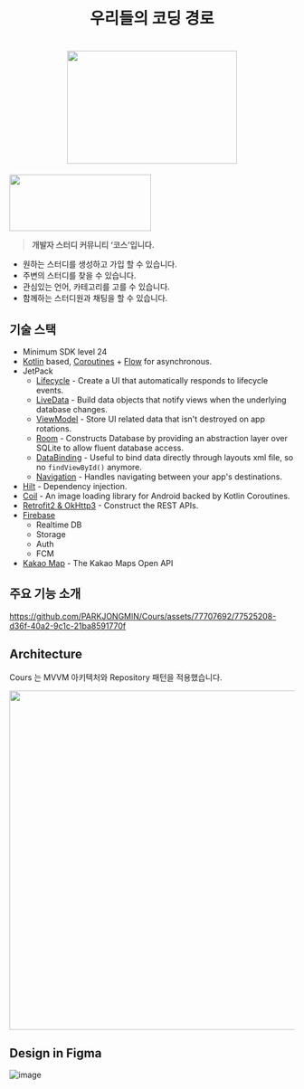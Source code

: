 <h1 align="center">우리들의 코딩 경로</h1>
<h1 align="center"><img src="http://github.com/PARKJONGMlN/Cours/assets/77707692/31285518-d657-49d5-bfe7-408c4c5b2afe" width="300" height="200"/></h1>
<a href="https://play.google.com/store/apps/details?id=com.pjm.cours">
    <img src="http://github.com/PARKJONGMlN/Cours/assets/77707692/ab98934b-b749-4e67-9175-a9eb7faea3d6" width="250" height="100"/>
</a>

> **개발자 스터디 커뮤니티 ‘코스’입니다.**

- 원하는 스터디를 생성하고 가입 할 수 있습니다.
- 주변의 스터디를 찾을 수 있습니다.
- 관심있는 언어, 카테고리를 고를 수 있습니다.
- 함께하는 스터디원과 채팅을 할 수 있습니다.

## **기술 스택**
- Minimum SDK level 24
- [Kotlin](https://kotlinlang.org/) based, [Coroutines](https://github.com/Kotlin/kotlinx.coroutines) + [Flow](https://kotlin.github.io/kotlinx.coroutines/kotlinx-coroutines-core/kotlinx.coroutines.flow/) for asynchronous.
- JetPack
  - [Lifecycle](https://developer.android.com/topic/libraries/architecture/lifecycle) - Create a UI that automatically responds to lifecycle events.
  - [LiveData](https://developer.android.com/topic/libraries/architecture/livedata) - Build data objects that notify views when the underlying database changes.
  - [ViewModel](https://developer.android.com/topic/libraries/architecture/viewmodel) - Store UI related data that isn't destroyed on app rotations.
  - [Room](https://developer.android.com/training/data-storage/room) - Constructs Database by providing an abstraction layer over SQLite to allow fluent database access.
  - [DataBinding](https://developer.android.com/topic/libraries/data-binding) - Useful to bind data directly through layouts xml file, so no `findViewById()` anymore.
  - [Navigation](https://developer.android.com/guide/navigation) - Handles navigating between your app's destinations.
- [Hilt](https://dagger.dev/hilt/) - Dependency injection.
- [Coil](https://coil-kt.github.io/coil/) - An image loading library for Android backed by Kotlin Coroutines.
- [Retrofit2 & OkHttp3](https://github.com/square/retrofit) - Construct the REST APIs.
- [Firebase](https://firebase.google.com/)
  - Realtime DB
  - Storage
  - Auth
  - FCM
- [Kakao Map](https://apis.map.kakao.com/android/) - The Kakao Maps Open API

## **주요 기능 소개**

https://github.com/PARKJONGMlN/Cours/assets/77707692/77525208-d36f-40a2-9c1c-21ba8591770f


## Architecture

Cours 는 MVVM 아키텍처와 Repository 패턴을 적용했습니다.
<p align = 'center'>
<img width = '600' src = 'https://user-images.githubusercontent.com/39554623/184456867-195f5989-dc9a-4dea-8f35-41e1f11145ff.png'>
</p>

## Design in Figma
![image](https://github.com/PARKJONGMlN/Cours/assets/77707692/68d620dd-b2f2-4d22-8b80-ad48756cbf94)
